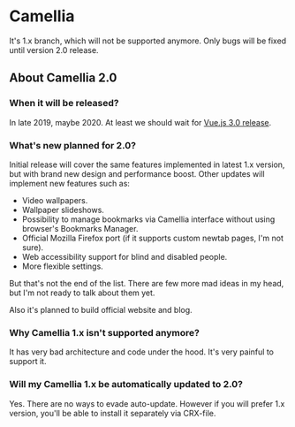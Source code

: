 # Camellia

It's 1.x branch, which will not be supported anymore. Only bugs will be fixed until version 2.0 release.

## About Camellia 2.0

### When it will be released?

In late 2019, maybe 2020. At least we should wait for [Vue.js 3.0 release](https://medium.com/the-vue-point/plans-for-the-next-iteration-of-vue-js-777ffea6fabf).

### What's new planned for 2.0?

Initial release will cover the same features implemented in latest 1.x version, but with brand new design and performance boost. Other updates will implement new features such as:

* Video wallpapers.
* Wallpaper slideshows.
* Possibility to manage bookmarks via Camellia interface without using browser's Bookmarks Manager.
* Official Mozilla Firefox port (if it supports custom newtab pages, I'm not sure).
* Web accessibility support for blind and disabled people. 
* More flexible settings.

But that's not the end of the list. There are few more mad ideas in my head, but I'm not ready to talk about them yet.

Also it's planned to build official website and blog. 

### Why Camellia 1.x isn't supported anymore?

It has very bad architecture and code under the hood. It's very painful to support it.

### Will my Camellia 1.x be automatically updated to 2.0?

Yes. There are no ways to evade auto-update. However if you will prefer 1.x version, you'll be able to install it separately via CRX-file.
